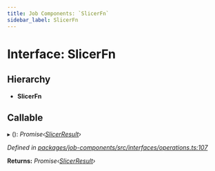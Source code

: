 ```yaml
---
title: Job Components: `SlicerFn`
sidebar_label: SlicerFn
---
```


# Interface: SlicerFn

## Hierarchy

* **SlicerFn**

## Callable

▸ (): *Promise‹[SlicerResult](../overview.md#slicerresult)›*

*Defined in [packages/job-components/src/interfaces/operations.ts:107](https://github.com/terascope/teraslice/blob/78714a985/packages/job-components/src/interfaces/operations.ts#L107)*

**Returns:** *Promise‹[SlicerResult](../overview.md#slicerresult)›*
